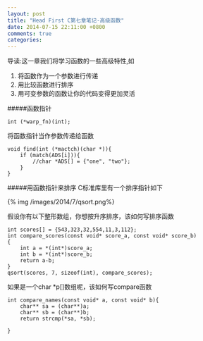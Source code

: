 ```yaml
---
layout: post
title: "Head First C第七章笔记-高级函数"
date: 2014-07-15 22:11:00 +0800
comments: true
categories: 
---
```

导读:这一章我们将学习函数的一些高级特性,如

1. 将函数作为一个参数进行传递
2. 用比较函数进行排序
3. 用可变参数的函数让你的代码变得更加灵活


#####函数指针

	int (*warp_fn)(int);

将函数指针当作参数传递给函数

```
void find(int (*mactch)(char *)){
	if (match(ADS[i])){
		//char *ADS[] = {"one", "two"};
	}
}
```

#####用函数指针来排序
C标准库里有一个排序指针如下

{% img /images/2014/7/qsort.png%}

假设你有以下整形数组，你想按升序排序，该如何写排序函数 

```
int scores[] = {543,323,32,554,11,3,112};
int compare_scores(const void* score_a, const void* score_b)
{
	int a = *(int*)score_a; 
	int b = *(int*)score_b;
	return a-b;
}
qsort(scores, 7, sizeof(int), compare_scores);
```
如果是一个char *p[]数组呢，该如何写compare函数

```
int compare_names(const void* a, const void* b){
	char** sa = (char**)a;
	char** sb = (char**)b; 
	return strcmp(*sa, *sb);￼￼￼￼￼￼￼￼
}
```
